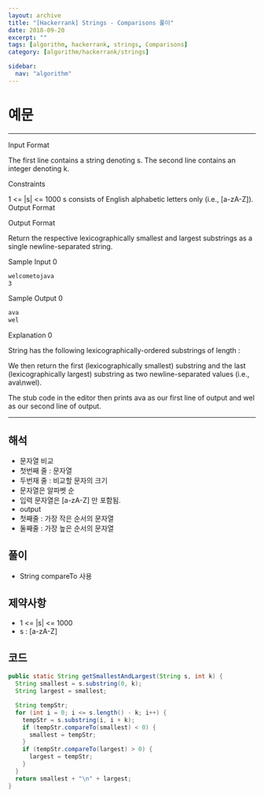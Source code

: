 ```yaml
---
layout: archive
title: "[Hackerrank] Strings - Comparisons 풀이"
date: 2018-09-20
excerpt: ""
tags: [algorithm, hackerrank, strings, Comparisons]
category: [algorithm/hackerrank/strings]

sidebar:
  nav: "algorithm"
---
```


# 예문

* * *

Input Format

The first line contains a string denoting s.
The second line contains an integer denoting k.

Constraints

1 <= |s| <= 1000
s consists of English alphabetic letters only (i.e., [a-zA-Z]).
Output Format

Output Format

Return the respective lexicographically smallest and largest substrings as a single newline-separated string.

Sample Input 0

``` markdown
welcometojava
3
```

Sample Output 0

``` markdown
ava
wel
```

Explanation 0

String  has the following lexicographically-ordered substrings of length :

We then return the first (lexicographically smallest) substring and the last (lexicographically largest) substring as two newline-separated values (i.e., ava\nwel).

The stub code in the editor then prints ava as our first line of output and wel as our second line of output.

* * *

## 해석

* 문자열 비교
* 첫번째 줄 : 문자열
* 두번재 줄 : 비교할 문자의 크기
* 문자열은 알파벳 순
* 입력 문자열은 [a-zA-Z] 만 포함됨.
* output
* 첫째줄 : 가장 작은 순서의 문자열
* 둘째줄 : 가장 높은 순서의 문자열

## 풀이

* String compareTo 사용

## 제약사항

* 1 <= |s| <= 1000
* s : [a-zA-Z]

## 코드

``` java
public static String getSmallestAndLargest(String s, int k) {
  String smallest = s.substring(0, k);
  String largest = smallest;

  String tempStr;
  for (int i = 0; i <= s.length() - k; i++) {
    tempStr = s.substring(i, i + k);
    if (tempStr.compareTo(smallest) < 0) {
      smallest = tempStr;
    }
    if (tempStr.compareTo(largest) > 0) {
      largest = tempStr;
    }
  }
  return smallest + "\n" + largest;
}
```